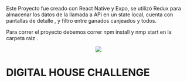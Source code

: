 
Este Proyecto fue creado con React Native y Expo, se utilizó Redux para almacenar  los datos de la llamada a APi en un state local, cuenta con pantallas de detalle , y filtro entre ganados canjeados y todos. 

Para correr el proyecto debemos correr npm install y nmp start en la carpeta raiz . 



<p align='center'>
    <img src='blob:null/d92e4f7d-e8aa-447c-8368-f2b0fc07a4e1' </img>
</p>






# DIGITAL HOUSE CHALLENGE
